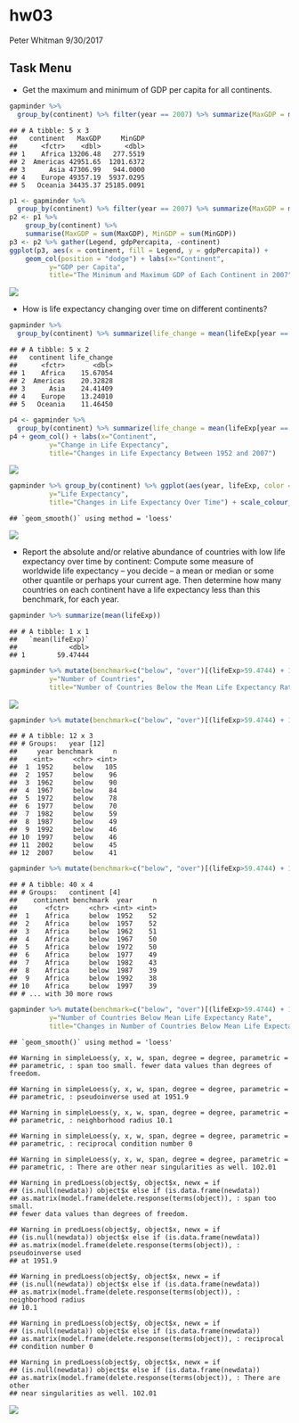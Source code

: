 hw03
================
Peter Whitman
9/30/2017

Task Menu
---------

-   Get the maximum and minimum of GDP per capita for all continents.

``` r
gapminder %>% 
  group_by(continent) %>% filter(year == 2007) %>% summarize(MaxGDP = max(gdpPercap), MinGDP = min(gdpPercap)) 
```

    ## # A tibble: 5 x 3
    ##   continent   MaxGDP     MinGDP
    ##      <fctr>    <dbl>      <dbl>
    ## 1    Africa 13206.48   277.5519
    ## 2  Americas 42951.65  1201.6372
    ## 3      Asia 47306.99   944.0000
    ## 4    Europe 49357.19  5937.0295
    ## 5   Oceania 34435.37 25185.0091

``` r
p1 <- gapminder %>% 
  group_by(continent) %>% filter(year == 2007) %>% summarize(MaxGDP = max(gdpPercap), MinGDP = min(gdpPercap)) 
p2 <- p1 %>%
    group_by(continent) %>%
    summarise(MaxGDP = sum(MaxGDP), MinGDP = sum(MinGDP))
p3 <- p2 %>% gather(Legend, gdpPercapita, -continent)
ggplot(p3, aes(x = continent, fill = Legend, y = gdpPercapita)) +
    geom_col(position = "dodge") + labs(x="Continent", 
          y="GDP per Capita",
          title="The Minimum and Maximum GDP of Each Continent in 2007") 
```

![](hw03_files/figure-markdown_github-ascii_identifiers/unnamed-chunk-2-1.png)

-   How is life expectancy changing over time on different continents?

``` r
gapminder %>% 
  group_by(continent) %>% summarize(life_change = mean(lifeExp[year == 2007] - lifeExp[year == 1952]))
```

    ## # A tibble: 5 x 2
    ##   continent life_change
    ##      <fctr>       <dbl>
    ## 1    Africa    15.67054
    ## 2  Americas    20.32828
    ## 3      Asia    24.41409
    ## 4    Europe    13.24010
    ## 5   Oceania    11.46450

``` r
p4 <- gapminder %>% 
  group_by(continent) %>% summarize(life_change = mean(lifeExp[year == 2007] - lifeExp[year == 1952])) %>% ggplot(aes(continent, life_change))
p4 + geom_col() + labs(x="Continent", 
          y="Change in Life Expectancy",
          title="Changes in Life Expectancy Between 1952 and 2007") 
```

![](hw03_files/figure-markdown_github-ascii_identifiers/unnamed-chunk-4-1.png)

``` r
gapminder %>% group_by(continent) %>% ggplot(aes(year, lifeExp, color = continent)) + geom_smooth() + labs(x="Year", 
          y="Life Expectancy",
          title="Changes in Life Expectancy Over Time") + scale_colour_discrete("Continents of\n the World")
```

    ## `geom_smooth()` using method = 'loess'

![](hw03_files/figure-markdown_github-ascii_identifiers/unnamed-chunk-5-1.png)

-   Report the absolute and/or relative abundance of countries with low life expectancy over time by continent: Compute some measure of worldwide life expectancy – you decide – a mean or median or some other quantile or perhaps your current age. Then determine how many countries on each continent have a life expectancy less than this benchmark, for each year.

``` r
gapminder %>% summarize(mean(lifeExp))
```

    ## # A tibble: 1 x 1
    ##   `mean(lifeExp)`
    ##             <dbl>
    ## 1        59.47444

``` r
gapminder %>% mutate(benchmark=c("below", "over")[(lifeExp>59.4744) + 1]) %>% group_by(year) %>% filter(benchmark=="below") %>% count(benchmark) %>% ggplot(aes(year,n)) + geom_col() + labs(x="Year", 
          y="Number of Countries",
          title="Number of Countries Below the Mean Life Expectancy Rate Each Year")
```

![](hw03_files/figure-markdown_github-ascii_identifiers/unnamed-chunk-7-1.png)

``` r
gapminder %>% mutate(benchmark=c("below", "over")[(lifeExp>59.4744) + 1]) %>% group_by(year) %>% filter(benchmark == "below") %>% count(benchmark) 
```

    ## # A tibble: 12 x 3
    ## # Groups:   year [12]
    ##     year benchmark     n
    ##    <int>     <chr> <int>
    ##  1  1952     below   105
    ##  2  1957     below    96
    ##  3  1962     below    90
    ##  4  1967     below    84
    ##  5  1972     below    78
    ##  6  1977     below    70
    ##  7  1982     below    59
    ##  8  1987     below    49
    ##  9  1992     below    46
    ## 10  1997     below    46
    ## 11  2002     below    45
    ## 12  2007     below    41

``` r
gapminder %>% mutate(benchmark=c("below", "over")[(lifeExp>59.4744) + 1]) %>% group_by(continent) %>% filter(benchmark == "below") %>% count(benchmark, year)
```

    ## # A tibble: 40 x 4
    ## # Groups:   continent [4]
    ##    continent benchmark  year     n
    ##       <fctr>     <chr> <int> <int>
    ##  1    Africa     below  1952    52
    ##  2    Africa     below  1957    52
    ##  3    Africa     below  1962    51
    ##  4    Africa     below  1967    50
    ##  5    Africa     below  1972    50
    ##  6    Africa     below  1977    49
    ##  7    Africa     below  1982    43
    ##  8    Africa     below  1987    39
    ##  9    Africa     below  1992    38
    ## 10    Africa     below  1997    39
    ## # ... with 30 more rows

``` r
gapminder %>% mutate(benchmark=c("below", "over")[(lifeExp>59.4744) + 1]) %>% group_by(continent) %>% filter(benchmark == "below") %>% count(benchmark, year) %>% ggplot(aes(year, n, color = continent)) + geom_smooth() + labs(x="Year", 
          y="Number of Countries Below Mean Life Expectancy Rate",
          title="Changes in Number of Countries Below Mean Life Expectancy Rate Over Time") + scale_colour_discrete("Continents of\n the World")
```

    ## `geom_smooth()` using method = 'loess'

    ## Warning in simpleLoess(y, x, w, span, degree = degree, parametric =
    ## parametric, : span too small. fewer data values than degrees of freedom.

    ## Warning in simpleLoess(y, x, w, span, degree = degree, parametric =
    ## parametric, : pseudoinverse used at 1951.9

    ## Warning in simpleLoess(y, x, w, span, degree = degree, parametric =
    ## parametric, : neighborhood radius 10.1

    ## Warning in simpleLoess(y, x, w, span, degree = degree, parametric =
    ## parametric, : reciprocal condition number 0

    ## Warning in simpleLoess(y, x, w, span, degree = degree, parametric =
    ## parametric, : There are other near singularities as well. 102.01

    ## Warning in predLoess(object$y, object$x, newx = if
    ## (is.null(newdata)) object$x else if (is.data.frame(newdata))
    ## as.matrix(model.frame(delete.response(terms(object)), : span too small.
    ## fewer data values than degrees of freedom.

    ## Warning in predLoess(object$y, object$x, newx = if
    ## (is.null(newdata)) object$x else if (is.data.frame(newdata))
    ## as.matrix(model.frame(delete.response(terms(object)), : pseudoinverse used
    ## at 1951.9

    ## Warning in predLoess(object$y, object$x, newx = if
    ## (is.null(newdata)) object$x else if (is.data.frame(newdata))
    ## as.matrix(model.frame(delete.response(terms(object)), : neighborhood radius
    ## 10.1

    ## Warning in predLoess(object$y, object$x, newx = if
    ## (is.null(newdata)) object$x else if (is.data.frame(newdata))
    ## as.matrix(model.frame(delete.response(terms(object)), : reciprocal
    ## condition number 0

    ## Warning in predLoess(object$y, object$x, newx = if
    ## (is.null(newdata)) object$x else if (is.data.frame(newdata))
    ## as.matrix(model.frame(delete.response(terms(object)), : There are other
    ## near singularities as well. 102.01

![](hw03_files/figure-markdown_github-ascii_identifiers/unnamed-chunk-10-1.png)
